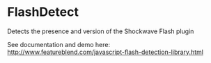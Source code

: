 FlashDetect
===========

Detects the presence and version of the Shockwave Flash plugin

See documentation and demo here: http://www.featureblend.com/javascript-flash-detection-library.html
